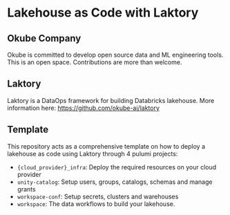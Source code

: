 # Lakehouse as Code with Laktory 

## Okube Company 

Okube is committed to develop open source data and ML engineering tools. This is an open space. Contributions are more than welcome.

## Laktory
Laktory is a DataOps framework for building Databricks lakehouse. More information here:
https://github.com/okube-ai/laktory

## Template
This repository acts as a comprehensive template on how to deploy a lakehouse as code using Laktory through
4 pulumi projects:
- `{cloud_provider}_infra`: Deploy the required resources on your cloud provider
- `unity-catalog`: Setup users, groups, catalogs, schemas and manage grants
- `workspace-conf`: Setup secrets, clusters and warehouses
- `workspace`: The data workflows to build your lakehouse.
